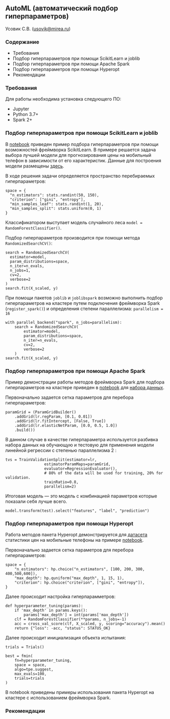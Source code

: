## AutoML (автоматический подбор гиперпараметров)

Усовик С.В. (usovik@mirea.ru)

### Содержание 

- Требования
- Подбор гиперпараметров при помощи ScikitLearn и joblib
- Подбор гиперпараметров при помощи Apache Spark
- Подбор гиперпараметров при помощи Hyperopt
- Рекомендации

### Требования

Для работы необходима установка следующего ПО:

- Jupyter
- Python 3.7+
- Spark 2+

### Подбор гиперпараметров при помощи ScikitLearn и joblib

В [notebook](../notebooks/AutoML_sklearn_joblib.ipynb) приведен пример подбора гиперпараметров при помощи возможностей фреймворка ScikitLearn. В примере решается задача выбора лучшей модели для прогнозирования цены на мобильный телефон в зависимости от его характеристик. Данные для построения модели размещены [здесь](../data/train.csv). 

В ходе решения задачи определяется пространство перебираемых гиперпараметров:

```
space = {
  "n_estimators": stats.randint(50, 150),
  "criterion": ["gini", "entropy"],
  "min_samples_leaf": stats.randint(1, 20),
  "min_samples_split": stats.uniform(0, 1)
}
```

Классификатором выступает модель случайного леса `model = RandomForestClassifier()`.

Подбор гиперпараметров производится при помощи метода `RandomizedSearchCV()`:

```
search = RandomizedSearchCV(
  estimator=model,
  param_distributions=space,
  n_iter=n_evals,
  n_jobs=1,
  cv=2,
  verbose=2
)
search.fit(X_scaled, y)
```

При помощи пакетов `joblib` и `joblibspark` возможно выполнить подбор гиперпараметров на кластере путем подключения фреймворка Spark (`register_spark()`) и определения степени параллелизма: `parallelism = 16`

```
with parallel_backend("spark", n_jobs=parallelism):
    search = RandomizedSearchCV(
        estimator=model,
        param_distributions=space,
        n_iter=n_evals,
        cv=2,
        verbose=2
    )
search.fit(X_scaled, y)
```

### Подбор гиперпараметров при помощи Apache Spark

Пример демонстрации работы методов фреймворка Spark для подбора гиперпараметров на кластере приведен в [notebook](../notebooks/AutoML_TrainTestSplit_LR.ipynb) для [набора данных](../data/sample_linear_regression_data.txt).

Первоначально задается сетка параметров для перебора гиперпараметров:

```
paramGrid = (ParamGridBuilder()
    .addGrid(lr.regParam, [0.1, 0.01]) 
    .addGrid(lr.fitIntercept, [False, True])
    .addGrid(lr.elasticNetParam, [0.0, 0.5, 1.0])
    .build())
```

В данном случае в качестве гиперпараметра используется разбивка набора данных на обучающую и тестовую для применения модели линейной регрессии с степенью параллелизма 2 :

```
tvs = TrainValidationSplit(estimator=lr,
                 estimatorParamMaps=paramGrid,
                 evaluator=RegressionEvaluator(),
                 # 80% of the data will be used for training, 20% for validation.
                 trainRatio=0.8,
                 parallelism=2)
```

Итоговая модель — это модель с комбинацией параметров которые показали себя лучше всего.

```
model.transform(test).select("features", "label", "prediction")
```

### Подбор гиперпараметров при помощи Hyperopt

Работа методов пакета Hyperopt демонстрируется для [датасета](../data/train.csv) статистики цен на мобильные телефоны на примере [notebook](../data/AutoML_Hyperopt.ipynb).

Первоначально задается сетка параметров для перебора гиперпараметров:

```
space = {
    "n_estimators": hp.choice("n_estimators", [100, 200, 300, 400,500,600]),
    "max_depth": hp.quniform("max_depth", 1, 15, 1),
    "criterion": hp.choice("criterion", ["gini", "entropy"]),
}
```

Далее происходит настройка гиперпарамметров:

```
def hyperparameter_tuning(params):
    if 'max_depth' in params.keys():
        params['max_depth'] = int(params['max_depth'])
    clf = RandomForestClassifier(**params, n_jobs=-1)
    acc = cross_val_score(clf, X_scaled, y, scoring="accuracy").mean()
    return {"loss": -acc, "status": STATUS_OK}
```

Далее происходит инициализация объекта испытания:

```
trials = Trials()

best = fmin(
    fn=hyperparameter_tuning,
    space = space, 
    algo=tpe.suggest, 
    max_evals=100, 
    trials=trials
)
```

В notebook приведены примеры использования пакета Hyperopt на кластере с использованием фреймворка Spark.



### Рекомендации